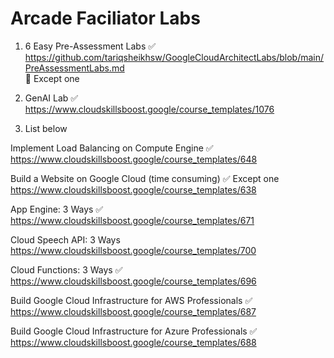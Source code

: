 # Arcade Faciliator Labs

1) 6 Easy Pre-Assessment Labs  ✅   
https://github.com/tariqsheikhsw/GoogleCloudArchitectLabs/blob/main/PreAssessmentLabs.md  
🔘 Except one   

1) GenAI Lab  ✅  
https://www.cloudskillsboost.google/course_templates/1076

2) List below  


Implement Load Balancing on Compute Engine  ✅ 
https://www.cloudskillsboost.google/course_templates/648 


Build a Website on Google Cloud (time consuming)  ✅ Except one  
https://www.cloudskillsboost.google/course_templates/638  


App Engine: 3 Ways    ✅   
https://www.cloudskillsboost.google/course_templates/671    


Cloud Speech API: 3 Ways  
https://www.cloudskillsboost.google/course_templates/700  


Cloud Functions: 3 Ways  ✅   
https://www.cloudskillsboost.google/course_templates/696  


Build Google Cloud Infrastructure for AWS Professionals  ✅   
https://www.cloudskillsboost.google/course_templates/687


Build Google Cloud Infrastructure for Azure Professionals  ✅   
https://www.cloudskillsboost.google/course_templates/688

